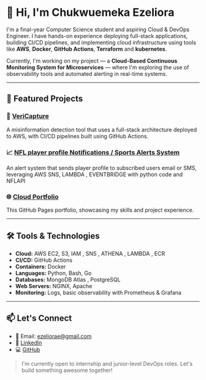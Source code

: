 # 👋 Hi, I'm Chukwuemeka Ezeliora

I'm a final-year Computer Science student and aspiring Cloud & DevOps Engineer. I have hands-on experience deploying full-stack applications, building CI/CD pipelines, and implementing cloud infrastructure using tools like **AWS**, **Docker**, **GitHub Actions**, **Terraform** and **kubernetes**.

Currently, I'm working on my project — a **Cloud-Based Continuous Monitoring System for Microservices** — where I'm exploring the use of observability tools and automated alerting in real-time systems.

---

## 💼 Featured Projects

### 🧠 [VeriCapture](https://github.com/VeriCapture-source-codes/VERICAPTURE-MAIN)
A misinformation detection tool that uses a full-stack architecture deployed to AWS, with CI/CD pipelines built using GitHub Actions.

### 📈 [NFL player profile Notifications / Sports Alerts System](https://github.com/Therook-sudo/Playerprofile-notification)
An alert system that sends player profile to subscribed users email or SMS, leveraging AWS SNS, LAMBDA , EVENTBRIDGE with python code and NFLAPI

### 🌐 [Cloud Portfolio](https://github.com/Therook-sudo/Therook-sudo.github.io)
This GitHub Pages portfolio, showcasing my skills and project experience.

---

## 🛠️ Tools & Technologies

- **Cloud:** AWS EC2, S3, IAM , SNS , ATHENA , LAMBDA , ECR 
- **CI/CD:** GitHub Actions
- **Containers:** Docker
- **Languages:** Python, Bash, Go
- **Databases:** MongoDB Atlas , PostgreSQL
- **Web Servers:** NGINX, Apache 
- **Monitoring:** Logs, basic observability with Prometheus & Grafana 

---

## 📫 Let's Connect

- 📧 Email: ezeliorae@gmail.com
- 💼 [LinkedIn](linkedin.com/in/chukwuemeka-ezeliora-456a48323)
- 💻 [GitHub](https://github.com/Therook-sudo)

> I'm currently open to internship and junior-level DevOps roles. Let's build something awesome together!
